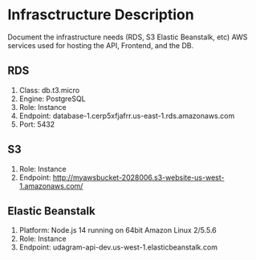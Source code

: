 # Infrasctructure Description
Document the infrastructure needs (RDS, S3 Elastic Beanstalk, etc) AWS services used for hosting the API, Frontend, and the DB.

## RDS
1. Class: db.t3.micro
1. Engine: PostgreSQL
1. Role: Instance
1. Endpoint: database-1.cerp5xfjafrr.us-east-1.rds.amazonaws.com
1. Port: 5432

## S3
1. Role: Instance
1. Endpoint: http://myawsbucket-2028006.s3-website-us-west-1.amazonaws.com/

## Elastic Beanstalk
1. Platform: Node.js 14 running on 64bit Amazon Linux 2/5.5.6
1. Role: Instance
1. Endpoint: udagram-api-dev.us-west-1.elasticbeanstalk.com